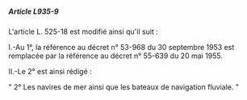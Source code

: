 ##### Article L935-9

L'article L. 525-18 est modifié ainsi qu'il suit :

I.-Au 1°, la référence au décret n° 53-968 du 30 septembre 1953 est remplacée par la référence au décret n° 55-639 du 20 mai 1955.

II.-Le 2° est ainsi rédigé :

" 2° Les navires de mer ainsi que les bateaux de navigation fluviale. "

